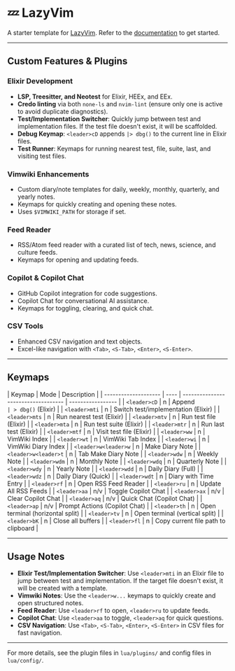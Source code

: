 # 💤 LazyVim

A starter template for [LazyVim](https://github.com/LazyVim/LazyVim).
Refer to the [documentation](https://lazyvim.github.io/installation) to get started.

---

## Custom Features & Plugins

### Elixir Development

- **LSP, Treesitter, and Neotest** for Elixir, HEEx, and EEx.
- **Credo linting** via both `none-ls` and `nvim-lint` (ensure only one is active to avoid duplicate diagnostics).
- **Test/Implementation Switcher**: Quickly jump between test and implementation files. If the test file doesn't exist, it will be scaffolded.
- **Debug Keymap**: `<leader>cD` appends `|> dbg()` to the current line in Elixir files.
- **Test Runner**: Keymaps for running nearest test, file, suite, last, and visiting test files.

### Vimwiki Enhancements

- Custom diary/note templates for daily, weekly, monthly, quarterly, and yearly notes.
- Keymaps for quickly creating and opening these notes.
- Uses `$VIMWIKI_PATH` for storage if set.

### Feed Reader

- RSS/Atom feed reader with a curated list of tech, news, science, and culture feeds.
- Keymaps for opening and updating feeds.

### Copilot & Copilot Chat

- GitHub Copilot integration for code suggestions.
- Copilot Chat for conversational AI assistance.
- Keymaps for toggling, clearing, and quick chat.

### CSV Tools

- Enhanced CSV navigation and text objects.
- Excel-like navigation with `<Tab>`, `<S-Tab>`, `<Enter>`, `<S-Enter>`.

---

## Keymaps

| Keymap               | Mode | Description                         |
| -------------------- | ---- | ----------------------------------- | ----------------- |
| `<leader>cD`         | n    | Append `                            | > dbg()` (Elixir) |
| `<leader>mti`        | n    | Switch test/implementation (Elixir) |
| `<leader>mts`        | n    | Run nearest test (Elixir)           |
| `<leader>mtv`        | n    | Run test file (Elixir)              |
| `<leader>mta`        | n    | Run test suite (Elixir)             |
| `<leader>mtr`        | n    | Run last test (Elixir)              |
| `<leader>mtf`        | n    | Visit test file (Elixir)            |
| `<leader>ww`         | n    | VimWiki Index                       |
| `<leader>wt`         | n    | VimWiki Tab Index                   |
| `<leader>wi`         | n    | VimWiki Diary Index                 |
| `<leader>w<leader>w` | n    | Make Diary Note                     |
| `<leader>w<leader>t` | n    | Tab Make Diary Note                 |
| `<leader>wdw`        | n    | Weekly Note                         |
| `<leader>wdm`        | n    | Monthly Note                        |
| `<leader>wdq`        | n    | Quarterly Note                      |
| `<leader>wdy`        | n    | Yearly Note                         |
| `<leader>wdd`        | n    | Daily Diary (Full)                  |
| `<leader>wdz`        | n    | Daily Diary (Quick)                 |
| `<leader>wdt`        | n    | Diary with Time Entry               |
| `<leader>rf`         | n    | Open RSS Feed Reader                |
| `<leader>ru`         | n    | Update All RSS Feeds                |
| `<leader>aa`         | n/v  | Toggle Copilot Chat                 |
| `<leader>ax`         | n/v  | Clear Copilot Chat                  |
| `<leader>aq`         | n/v  | Quick Chat (Copilot Chat)           |
| `<leader>ap`         | n/v  | Prompt Actions (Copilot Chat)       |
| `<leader>th`         | n    | Open terminal (horizontal split)    |
| `<leader>tv`         | n    | Open terminal (vertical split)      |
| `<leader>bK`         | n    | Close all buffers                   |
| `<leader>fl`         | n    | Copy current file path to clipboard |

---

## Usage Notes

- **Elixir Test/Implementation Switcher**: Use `<leader>mti` in an Elixir file to jump between test and implementation. If the target file doesn't exist, it will be created with a template.
- **Vimwiki Notes**: Use the `<leader>w...` keymaps to quickly create and open structured notes.
- **Feed Reader**: Use `<leader>rf` to open, `<leader>ru` to update feeds.
- **Copilot Chat**: Use `<leader>aa` to toggle, `<leader>aq` for quick questions.
- **CSV Navigation**: Use `<Tab>`, `<S-Tab>`, `<Enter>`, `<S-Enter>` in CSV files for fast navigation.

---

For more details, see the plugin files in `lua/plugins/` and config files in `lua/config/`.
